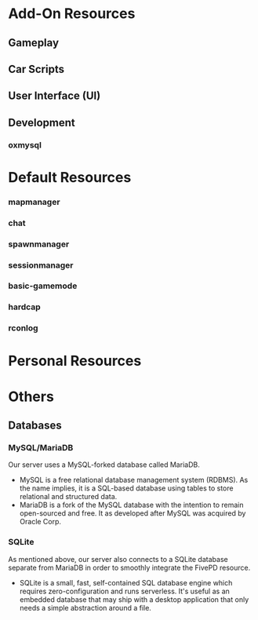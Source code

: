 # Add-On Resources

## Gameplay

## Car Scripts

## User Interface (UI)

## Development

### oxmysql

# Default Resources

### mapmanager

### chat

### spawnmanager

### sessionmanager

### basic-gamemode

### hardcap

### rconlog

# Personal Resources

# Others

## Databases

### MySQL/MariaDB

Our server uses a MySQL-forked database called MariaDB. 
- MySQL is a free relational database management system (RDBMS). As the name implies, it is a SQL-based database using tables to store relational and structured data.
- MariaDB is a fork of the MySQL database with the intention to remain open-sourced and free. It as developed after MySQL was acquired by Oracle Corp.

### SQLite

As mentioned above, our server also connects to a SQLite database separate from MariaDB in order to smoothly integrate the FivePD resource.
- SQLite is a small, fast, self-contained SQL database engine which requires zero-configuration and runs serverless. It's useful as an embedded database that may ship with a desktop application that only needs a simple abstraction around a file.